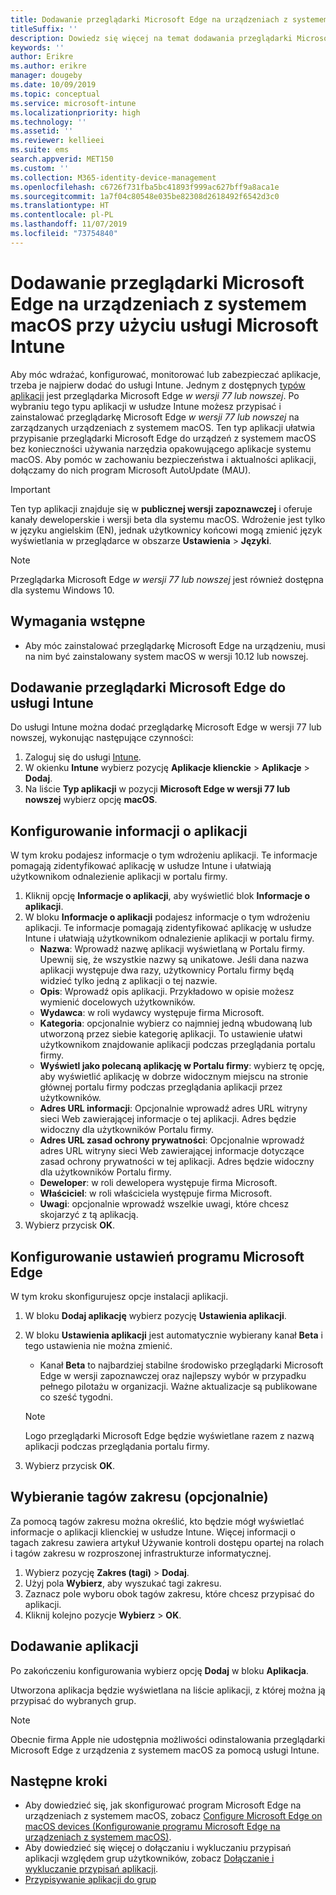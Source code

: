 ```yaml
---
title: Dodawanie przeglądarki Microsoft Edge na urządzeniach z systemem macOS przy użyciu usługi Microsoft Intune
titleSuffix: ''
description: Dowiedz się więcej na temat dodawania przeglądarki Microsoft Edge na urządzeniach z systemem macOS przy użyciu usługi Microsoft Intune.
keywords: ''
author: Erikre
ms.author: erikre
manager: dougeby
ms.date: 10/09/2019
ms.topic: conceptual
ms.service: microsoft-intune
ms.localizationpriority: high
ms.technology: ''
ms.assetid: ''
ms.reviewer: kellieei
ms.suite: ems
search.appverid: MET150
ms.custom: ''
ms.collection: M365-identity-device-management
ms.openlocfilehash: c6726f731fba5bc41893f999ac627bff9a8aca1e
ms.sourcegitcommit: 1a7f04c80548e035be82308d2618492f6542d3c0
ms.translationtype: HT
ms.contentlocale: pl-PL
ms.lasthandoff: 11/07/2019
ms.locfileid: "73754840"
---
```

# <a name="add-microsoft-edge-to-macos-devices-using-microsoft-intune"></a>Dodawanie przeglądarki Microsoft Edge na urządzeniach z systemem macOS przy użyciu usługi Microsoft Intune

Aby móc wdrażać, konfigurować, monitorować lub zabezpieczać aplikacje, trzeba je najpierw dodać do usługi Intune. Jednym z dostępnych [typów aplikacji](~/apps/apps-add.md#app-types-in-microsoft-intune) jest przeglądarka Microsoft Edge *w wersji 77 lub nowszej*. Po wybraniu tego typu aplikacji w usłudze Intune możesz przypisać i zainstalować przeglądarkę Microsoft Edge *w wersji 77 lub nowszej* na zarządzanych urządzeniach z systemem macOS. Ten typ aplikacji ułatwia przypisanie przeglądarki Microsoft Edge do urządzeń z systemem macOS bez konieczności używania narzędzia opakowującego aplikacje systemu macOS. Aby pomóc w zachowaniu bezpieczeństwa i aktualności aplikacji, dołączamy do nich program Microsoft AutoUpdate (MAU).

> [!IMPORTANT]
> Ten typ aplikacji znajduje się w **publicznej wersji zapoznawczej** i oferuje kanały deweloperskie i wersji beta dla systemu macOS. Wdrożenie jest tylko w języku angielskim (EN), jednak użytkownicy końcowi mogą zmienić język wyświetlania w przeglądarce w obszarze **Ustawienia** > **Języki**. 

> [!NOTE]
> Przeglądarka Microsoft Edge *w wersji 77 lub nowszej* jest również dostępna dla systemu Windows 10.

## <a name="prerequisites"></a>Wymagania wstępne
- Aby móc zainstalować przeglądarkę Microsoft Edge na urządzeniu, musi na nim być zainstalowany system macOS w wersji 10.12 lub nowszej.

## <a name="add-microsoft-edge-to-intune"></a>Dodawanie przeglądarki Microsoft Edge do usługi Intune
Do usługi Intune można dodać przeglądarkę Microsoft Edge w wersji 77 lub nowszej, wykonując następujące czynności:

1. Zaloguj się do usługi [Intune](https://go.microsoft.com/fwlink/?linkid=2090973).
2. W okienku **Intune** wybierz pozycję **Aplikacje klienckie** > **Aplikacje** > **Dodaj**.
3. Na liście **Typ aplikacji** w pozycji **Microsoft Edge w wersji 77 lub nowszej** wybierz opcję **macOS**.

## <a name="configure-app-information"></a>Konfigurowanie informacji o aplikacji
W tym kroku podajesz informacje o tym wdrożeniu aplikacji. Te informacje pomagają zidentyfikować aplikację w usłudze Intune i ułatwiają użytkownikom odnalezienie aplikacji w portalu firmy.

1. Kliknij opcję **Informacje o aplikacji**, aby wyświetlić blok **Informacje o aplikacji**.
2. W bloku **Informacje o aplikacji** podajesz informacje o tym wdrożeniu aplikacji. Te informacje pomagają zidentyfikować aplikację w usłudze Intune i ułatwiają użytkownikom odnalezienie aplikacji w portalu firmy.
    - **Nazwa**: Wprowadź nazwę aplikacji wyświetlaną w Portalu firmy. Upewnij się, że wszystkie nazwy są unikatowe. Jeśli dana nazwa aplikacji występuje dwa razy, użytkownicy Portalu firmy będą widzieć tylko jedną z aplikacji o tej nazwie.
    - **Opis**: Wprowadź opis aplikacji. Przykładowo w opisie możesz wymienić docelowych użytkowników.
    - **Wydawca**: w roli wydawcy występuje firma Microsoft.
    - **Kategoria**: opcjonalnie wybierz co najmniej jedną wbudowaną lub utworzoną przez siebie kategorię aplikacji. To ustawienie ułatwi użytkownikom znajdowanie aplikacji podczas przeglądania portalu firmy.
    - **Wyświetl jako polecaną aplikację w Portalu firmy**: wybierz tę opcję, aby wyświetlić aplikację w dobrze widocznym miejscu na stronie głównej portalu firmy podczas przeglądania aplikacji przez użytkowników.
    - **Adres URL informacji**: Opcjonalnie wprowadź adres URL witryny sieci Web zawierającej informacje o tej aplikacji. Adres będzie widoczny dla użytkowników Portalu firmy.
    - **Adres URL zasad ochrony prywatności**: Opcjonalnie wprowadź adres URL witryny sieci Web zawierającej informacje dotyczące zasad ochrony prywatności w tej aplikacji. Adres będzie widoczny dla użytkowników Portalu firmy.
    - **Deweloper**: w roli dewelopera występuje firma Microsoft.
    - **Właściciel**: w roli właściciela występuje firma Microsoft.
    - **Uwagi**: opcjonalnie wprowadź wszelkie uwagi, które chcesz skojarzyć z tą aplikacją.
3. Wybierz przycisk **OK**.

## <a name="configure-microsoft-edge-settings"></a>Konfigurowanie ustawień programu Microsoft Edge
W tym kroku skonfigurujesz opcje instalacji aplikacji.

1. W bloku **Dodaj aplikację** wybierz pozycję **Ustawienia aplikacji**.
2. W bloku **Ustawienia aplikacji** jest automatycznie wybierany kanał **Beta** i tego ustawienia nie można zmienić.
    - Kanał **Beta** to najbardziej stabilne środowisko przeglądarki Microsoft Edge w wersji zapoznawczej oraz najlepszy wybór w przypadku pełnego pilotażu w organizacji. Ważne aktualizacje są publikowane co sześć tygodni.

    > [!NOTE]
    > Logo przeglądarki Microsoft Edge będzie wyświetlane razem z nazwą aplikacji podczas przeglądania portalu firmy.
3.  Wybierz przycisk **OK**.

## <a name="select-scope-tags-optional"></a>Wybieranie tagów zakresu (opcjonalnie)
Za pomocą tagów zakresu można określić, kto będzie mógł wyświetlać informacje o aplikacji klienckiej w usłudze Intune. Więcej informacji o tagach zakresu zawiera artykuł Używanie kontroli dostępu opartej na rolach i tagów zakresu w rozproszonej infrastrukturze informatycznej.
1.  Wybierz pozycję **Zakres (tagi)**  > **Dodaj**.
2.  Użyj pola **Wybierz**, aby wyszukać tagi zakresu.
3.  Zaznacz pole wyboru obok tagów zakresu, które chcesz przypisać do aplikacji.
4.  Kliknij kolejno pozycje **Wybierz** > **OK**.

## <a name="add-the-app"></a>Dodawanie aplikacji
Po zakończeniu konfigurowania wybierz opcję **Dodaj** w bloku **Aplikacja**. 

Utworzona aplikacja będzie wyświetlana na liście aplikacji, z której można ją przypisać do wybranych grup. 

> [!NOTE]
> Obecnie firma Apple nie udostępnia możliwości odinstalowania przeglądarki Microsoft Edge z urządzenia z systemem macOS za pomocą usługi Intune.

## <a name="next-steps"></a>Następne kroki
- Aby dowiedzieć się, jak skonfigurować program Microsoft Edge na urządzeniach z systemem macOS, zobacz [Configure Microsoft Edge on macOS devices (Konfigurowanie programu Microsoft Edge na urządzeniach z systemem macOS)](https://docs.microsoft.com/deployedge/configure-microsoft-edge-on-mac).
- Aby dowiedzieć się więcej o dołączaniu i wykluczaniu przypisań aplikacji względem grup użytkowników, zobacz [Dołączanie i wykluczanie przypisań aplikacji](~/apps/apps-inc-exl-assignments.md).
- [Przypisywanie aplikacji do grup](~/apps/apps-deploy.md)

